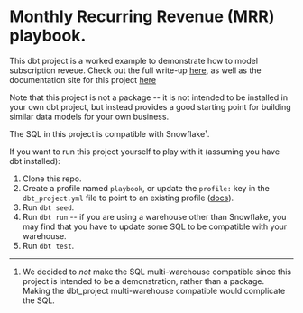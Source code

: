 # Monthly Recurring Revenue (MRR) playbook.
This dbt project is a worked example to demonstrate how to model subscription
reveue. Check out the full write-up [here](blog.getdbt.com/modeling-subscription-revenue/),
as well as the documentation site for this project [here](https://www.getdbt.com/mrr-playbook/#!/overview)

Note that this project is not a package -- it is not intended to be installed in
your own dbt project, but instead provides a good starting point for building
similar data models for your own business.

The SQL in this project is compatible with Snowflake¹.

If you want to run this project yourself to play with it (assuming you have
dbt installed):
1. Clone this repo.
2. Create a profile named `playbook`, or update the `profile:` key in the
`dbt_project.yml` file to point to an existing profile ([docs](https://docs.getdbt.com/docs/configure-your-profile)).
2. Run `dbt seed`.
3. Run `dbt run` -- if you are using a warehouse other than Snowflake, you may
find that you have to update some SQL to be compatible with your warehouse.
4. Run `dbt test`.

-----
1. We decided to _not_ make the SQL multi-warehouse compatible since this project
is intended to be a demonstration, rather than a package. Making the dbt_project
multi-warehouse compatible would complicate the SQL.
